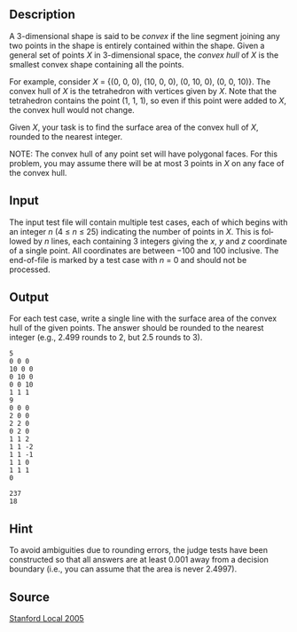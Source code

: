 <h2>Description</h2><p>A 3-dimensional shape is said to be <i>convex</i> if the line segment joining any two points in the shape is entirely contained within the shape. Given a general set of points <i>X</i> in 3-dimensional space, the <i>convex hull</i> of <i>X</i> is the smallest convex shape containing all the points.</p><p>For example, consider <i>X</i> = {(0, 0, 0), (10, 0, 0), (0, 10, 0), (0, 0, 10)}. The convex hull of <i>X</i> is the tetrahedron with vertices given by <i>X</i>. Note that the tetrahedron contains the point (1, 1, 1), so even if this point were added to <i>X</i>, the convex hull would not change.</p><p>Given <i>X</i>, your task is to find the surface area of the convex hull of <i>X</i>, rounded to the nearest integer.</p><p>NOTE: The convex hull of any point set will have polygonal faces. For this problem, you may assume there will be at most 3 points in <i>X</i> on any face of the convex hull.</p><h2>Input</h2><span lang="en-us"><p>The input test file will contain multiple test cases, each of which begins with an integer <i>n</i> (4 ≤ <i>n</i> ≤ 25) indicating the number of points in <i>X</i>. This is followed by <i>n</i> lines, each containing 3 integers giving the <i>x</i>, <i>y</i> and <i>z</i> coordinate of a single point. All coordinates are between −100 and 100 inclusive. The end-of-file is marked by a test case with <i>n</i> = 0 and should not be processed.</p></span><h2>Output</h2><p>For each test case, write a single line with the surface area of the convex hull of the given points. The answer should be rounded to the nearest integer (e.g., 2.499 rounds to 2, but 2.5 rounds to 3).</p><pre><code class="language-input1">5
0 0 0
10 0 0
0 10 0
0 0 10
1 1 1
9
0 0 0
2 0 0
2 2 0
0 2 0
1 1 2
1 1 -2
1 1 -1
1 1 0
1 1 1
0</code></pre><pre><code class="language-output1">237
18</code></pre><h2>Hint</h2><p>To avoid ambiguities due to rounding errors, the judge tests have been constructed so that all answers are at least 0.001 away from a decision boundary (i.e., you can assume that the area is never 2.4997).</p><h2>Source</h2><a href="searchproblem?field=source&amp;key=Stanford+Local+2005">Stanford Local 2005</a>